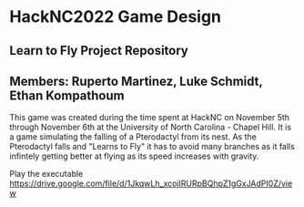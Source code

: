 # HackNC2022 Game Design #
## Learn to Fly Project Repository
## Members: Ruperto Martinez, Luke Schmidt, Ethan Kompathoum

This game was created during the time spent at HackNC on November 5th through November 6th at the University of North Carolina - Chapel Hill. It is a game simulating the falling of a Pterodactyl from its nest. As the Pterodactyl falls and "Learns to Fly" it has to avoid many branches as it falls infintely getting better at flying as its speed increases with gravity.

Play the executable
https://drive.google.com/file/d/1JkqwLh_xcojIRURpBQhpZ1gGxJAdPI0Z/view
